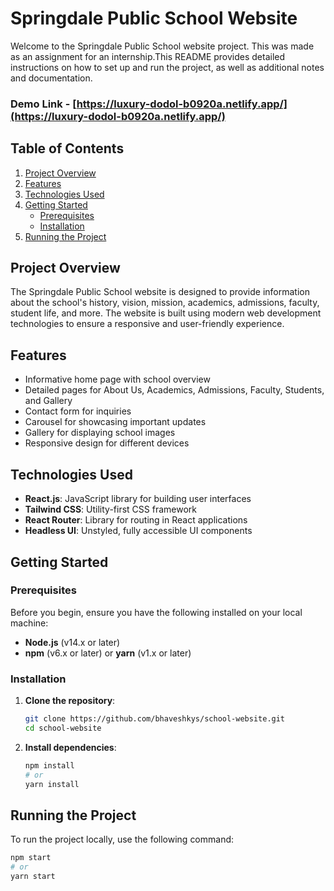 # Springdale Public School Website

Welcome to the Springdale Public School website project. This was made as an assignment for an internship.This README provides detailed instructions on how to set up and run the project, as well as additional notes and documentation.
### Demo Link - [https://luxury-dodol-b0920a.netlify.app/](https://luxury-dodol-b0920a.netlify.app/)

## Table of Contents

1. [Project Overview](#project-overview)
2. [Features](#features)
3. [Technologies Used](#technologies-used)
4. [Getting Started](#getting-started)
    * [Prerequisites](#prerequisites)
    * [Installation](#installation)
5. [Running the Project](#running-the-project)


## Project Overview

The Springdale Public School website is designed to provide information about the school's history, vision, mission, academics, admissions, faculty, student life, and more. The website is built using modern web development technologies to ensure a responsive and user-friendly experience.

## Features

- Informative home page with school overview
- Detailed pages for About Us, Academics, Admissions, Faculty, Students, and Gallery
- Contact form for inquiries
- Carousel for showcasing important updates
- Gallery for displaying school images
- Responsive design for different devices

## Technologies Used

- **React.js**: JavaScript library for building user interfaces
- **Tailwind CSS**: Utility-first CSS framework
- **React Router**: Library for routing in React applications
- **Headless UI**: Unstyled, fully accessible UI components


## Getting Started

### Prerequisites

Before you begin, ensure you have the following installed on your local machine:

- **Node.js** (v14.x or later)
- **npm** (v6.x or later) or **yarn** (v1.x or later)

### Installation

1. **Clone the repository**:

    ```bash
    git clone https://github.com/bhaveshkys/school-website.git
    cd school-website
    ```

2. **Install dependencies**:

    ```bash
    npm install
    # or
    yarn install
    ```

## Running the Project

To run the project locally, use the following command:

```bash
npm start
# or
yarn start
